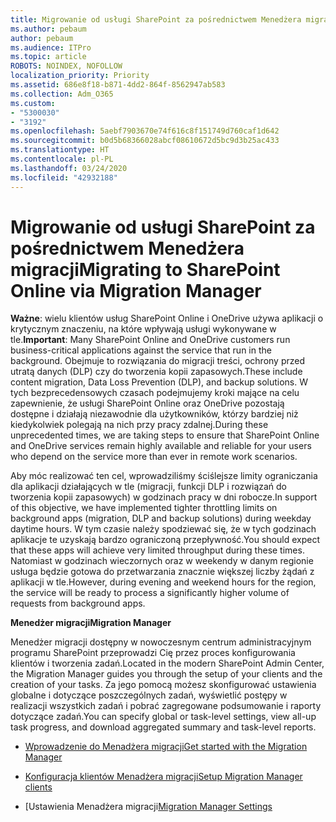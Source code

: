 ```yaml
---
title: Migrowanie od usługi SharePoint za pośrednictwem Menedżera migracji
ms.author: pebaum
author: pebaum
ms.audience: ITPro
ms.topic: article
ROBOTS: NOINDEX, NOFOLLOW
localization_priority: Priority
ms.assetid: 686e8f18-b871-4dd2-864f-8562947ab583
ms.collection: Adm_O365
ms.custom:
- "5300030"
- "3192"
ms.openlocfilehash: 5aebf7903670e74f616c8f151749d760caf1d642
ms.sourcegitcommit: b0d5b68366028abcf08610672d5bc9d3b25ac433
ms.translationtype: HT
ms.contentlocale: pl-PL
ms.lasthandoff: 03/24/2020
ms.locfileid: "42932188"
---
```

# <a name="migrating-to-sharepoint-online-via-migration-manager"></a><span data-ttu-id="d7ed3-102">Migrowanie od usługi SharePoint za pośrednictwem Menedżera migracji</span><span class="sxs-lookup"><span data-stu-id="d7ed3-102">Migrating to SharePoint Online via Migration Manager</span></span>

<span data-ttu-id="d7ed3-103">**Ważne**: wielu klientów usług SharePoint Online i OneDrive używa aplikacji o krytycznym znaczeniu, na które wpływają usługi wykonywane w tle.</span><span class="sxs-lookup"><span data-stu-id="d7ed3-103">**Important**: Many SharePoint Online and OneDrive customers run business-critical applications against the service that run in the background.</span></span> <span data-ttu-id="d7ed3-104">Obejmuje to rozwiązania do migracji treści, ochrony przed utratą danych (DLP) czy do tworzenia kopii zapasowych.</span><span class="sxs-lookup"><span data-stu-id="d7ed3-104">These include content migration, Data Loss Prevention (DLP), and backup solutions.</span></span> <span data-ttu-id="d7ed3-105">W tych bezprecedensowych czasach podejmujemy kroki mające na celu zapewnienie, że usługi SharePoint Online oraz OneDrive pozostają dostępne i działają niezawodnie dla użytkowników, którzy bardziej niż kiedykolwiek polegają na nich przy pracy zdalnej.</span><span class="sxs-lookup"><span data-stu-id="d7ed3-105">During these unprecedented times, we are taking steps to ensure that SharePoint Online and OneDrive services remain highly available and reliable for your users who depend on the service more than ever in remote work scenarios.</span></span>

<span data-ttu-id="d7ed3-106">Aby móc realizować ten cel, wprowadziliśmy ściślejsze limity ograniczania dla aplikacji działających w tle (migracji, funkcji DLP i rozwiązań do tworzenia kopii zapasowych) w godzinach pracy w dni robocze.</span><span class="sxs-lookup"><span data-stu-id="d7ed3-106">In support of this objective, we have implemented tighter throttling limits on background apps (migration, DLP and backup solutions) during weekday daytime hours.</span></span> <span data-ttu-id="d7ed3-107">W tym czasie należy spodziewać się, że w tych godzinach aplikacje te uzyskają bardzo ograniczoną przepływność.</span><span class="sxs-lookup"><span data-stu-id="d7ed3-107">You should expect that these apps will achieve very limited throughput during these times.</span></span> <span data-ttu-id="d7ed3-108">Natomiast w godzinach wieczornych oraz w weekendy w danym regionie usługa będzie gotowa do przetwarzania znacznie większej liczby żądań z aplikacji w tle.</span><span class="sxs-lookup"><span data-stu-id="d7ed3-108">However, during evening and weekend hours for the region, the service will be ready to process a significantly higher volume of requests from background apps.</span></span>

<span data-ttu-id="d7ed3-109">**Menedżer migracji**</span><span class="sxs-lookup"><span data-stu-id="d7ed3-109">**Migration Manager**</span></span>

<span data-ttu-id="d7ed3-110">Menedżer migracji dostępny w nowoczesnym centrum administracyjnym programu SharePoint przeprowadzi Cię przez proces konfigurowania klientów i tworzenia zadań.</span><span class="sxs-lookup"><span data-stu-id="d7ed3-110">Located in the modern SharePoint Admin Center, the Migration Manager guides you through the setup of your clients and the creation of your tasks.</span></span> <span data-ttu-id="d7ed3-111">Za jego pomocą możesz skonfigurować ustawienia globalne i dotyczące poszczególnych zadań, wyświetlić postępy w realizacji wszystkich zadań i pobrać zagregowane podsumowanie i raporty dotyczące zadań.</span><span class="sxs-lookup"><span data-stu-id="d7ed3-111">You can specify global or task-level settings, view all-up task progress, and download aggregated summary and task-level reports.</span></span>

- [<span data-ttu-id="d7ed3-112">Wprowadzenie do Menadżera migracji</span><span class="sxs-lookup"><span data-stu-id="d7ed3-112">Get started with the Migration Manager</span></span>](https://docs.microsoft.com/sharepointmigration/mm-get-started)

- [<span data-ttu-id="d7ed3-113">Konfiguracja klientów Menadżera migracji</span><span class="sxs-lookup"><span data-stu-id="d7ed3-113">Setup Migration Manager clients</span></span>](https://docs.microsoft.com/sharepointmigration/mm-setup-clients)

- <span data-ttu-id="d7ed3-114">[Ustawienia Menadżera migracji</span><span class="sxs-lookup"><span data-stu-id="d7ed3-114">[Migration Manager Settings](https://docs.microsoft.com/sharepointmigration/mm-settings)</span></span>
